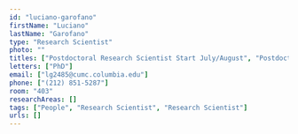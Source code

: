 ```yaml
---
id: "luciano-garofano"
firstName: "Luciano"
lastName: "Garofano"
type: "Research Scientist"
photo: ""
titles: ["Postdoctoral Research Scientist Start July/August", "Postdoctoral Research Scientist start July/August"]
letters: ["PhD"]
email: ["lg2485@cumc.columbia.edu"]
phone: ["(212) 851-5287"]
room: "403"
researchAreas: []
tags: ["People", "Research Scientist", "Research Scientist"]
urls: []
---
```

